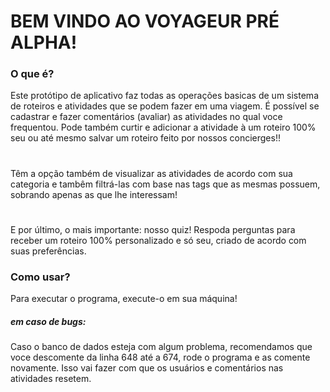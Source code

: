 # **BEM VINDO AO VOYAGEUR PRÉ ALPHA!**

### O que é?

Este protótipo de aplicativo faz todas as operações basicas de um sistema de roteiros e atividades que se podem fazer em uma viagem. É possível se cadastrar e fazer comentários (avaliar) as atividades no qual voce frequentou. Pode também curtir e adicionar a atividade à um roteiro 100% seu ou até mesmo salvar um roteiro feito por nossos concierges!!

#

Têm a opção também de visualizar as atividades de acordo com sua categoria e tambêm filtrá-las com base nas tags que as mesmas possuem, sobrando apenas as que lhe interessam!

#

E por último, o mais importante: nosso quiz! Respoda perguntas para receber um roteiro 100% personalizado e só seu, criado de acordo com suas preferências.

### Como usar?

Para executar o programa, execute-o em sua máquina!

##### em caso de bugs:

Caso o banco de dados esteja com algum problema, recomendamos que voce descomente da linha 648 até a 674, rode o programa e as comente novamente. Isso vai fazer com que os usuários e comentários nas atividades resetem.